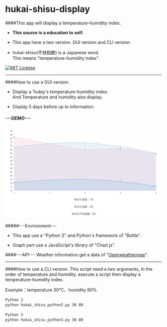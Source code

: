 # hukai-shisu-display
####This app will display a temperature-humidity index.
* **This source is a education to self.**<br>

* This app have a two version.
GUI version and CLI version.

* hukai-shisu(不快指数) is a Japanese word.<br>
This means "temperature-humidity index".


[![MIT License](http://img.shields.io/badge/license-MIT-blue.svg?style=flat)](./LICENSE)



-----
####How to use a GUI version.
* Display a Today's temperature-humidity index.<br>
And Temperature and humidity also display.

* Display 5 days before up to information.


##### ---DEMO---

![デモ画面](./image/demo.png)

#####---Environment---

* This app use a "Python 3" and Python's framework of "Bottle".

* Graph part use a JavaScript's library of "Chart.js".


####---API---
Weather information get a data of "[Openweathermap](http://openweathermap.org/)".



-------

####How to use a CLI version.
This script need a two arguments, In the order of temperature and humidity.
execute a script then display a temperature-humidity index.

Example：temperature 30℃、humidity 80%

	
	Python 2
	python hukai_shisu_python2.py 30 80
	
	Python 3
	python hukai_shisu_python3.py 30 80
	

